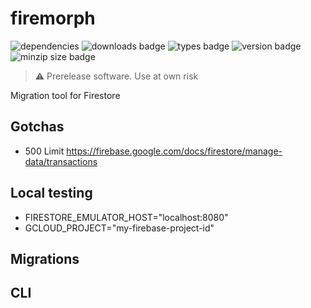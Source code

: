 # firemorph

![dependencies](https://badgen.net/david/dep/cupcakearmy/firemorph)
![downloads badge](https://badgen.net/npm/dt/firemorph)
![types badge](https://badgen.net/npm/types/firemorph)
![version badge](https://badgen.net/npm/v/firemorph)
![minzip size badge](https://badgen.net/bundlephobia/minzip/firemorph)

> ⚠️ Prerelease software. Use at own risk

Migration tool for Firestore

## Gotchas

- 500 Limit https://firebase.google.com/docs/firestore/manage-data/transactions

## Local testing

- FIRESTORE_EMULATOR_HOST="localhost:8080"
- GCLOUD_PROJECT="my-firebase-project-id"

## Migrations

## CLI
